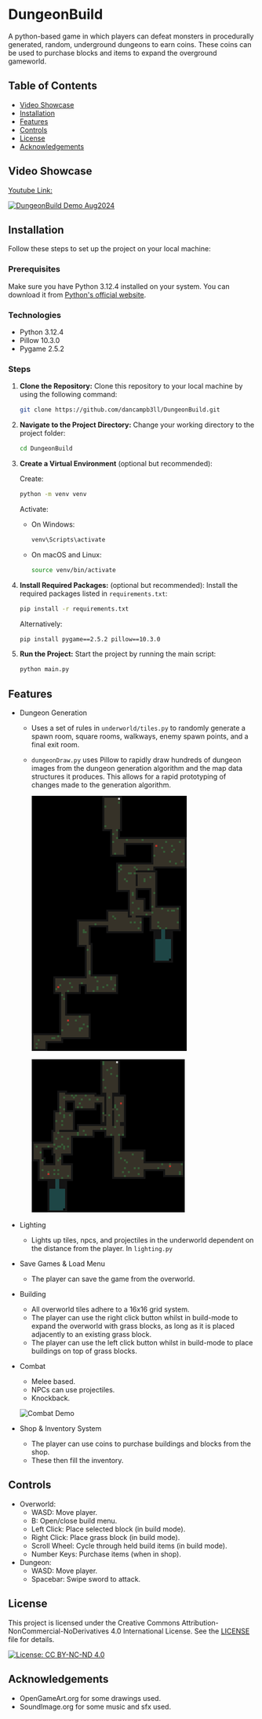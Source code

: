 # DungeonBuild

A python-based game in which players can defeat monsters in procedurally generated, random, underground dungeons to earn coins. These coins can be used to purchase blocks and items to expand the overground gameworld.

## Table of Contents
- [Video Showcase](#video-showcase)
- [Installation](#installation)
- [Features](#features)
- [Controls](#controls)
- [License](#license)
- [Acknowledgements](#acknowledgements)

## Video Showcase
[Youtube Link:]((https://www.youtube.com/watch?v=tZJ1gr_GUmo))

[![DungeonBuild Demo Aug2024](https://img.youtube.com/vi/tZJ1gr_GUmo/maxresdefault.jpg)](https://www.youtube.com/watch?v=tZJ1gr_GUmo)

## Installation

Follow these steps to set up the project on your local machine:

### Prerequisites

Make sure you have Python 3.12.4 installed on your system. You can download it from [Python's official website](https://www.python.org/downloads/release/python-3124/).

### Technologies

- Python 3.12.4
- Pillow 10.3.0
- Pygame 2.5.2

### Steps

1. **Clone the Repository:**
    Clone this repository to your local machine by using the following command:
    ```sh
    git clone https://github.com/dancampb3ll/DungeonBuild.git
    ```

2. **Navigate to the Project Directory:**
    Change your working directory to the project folder:
    ```sh
    cd DungeonBuild
3. **Create a Virtual Environment** (optional but recommended):
    
    Create:
    ```sh
    python -m venv venv
    ```

    Activate:
    - On Windows:
        ```sh
        venv\Scripts\activate
        ```
    - On macOS and Linux:
        ```sh
        source venv/bin/activate
        ```
4. **Install Required Packages:** (optional but recommended):
    Install the required packages listed in `requirements.txt`:
    ```sh
    pip install -r requirements.txt
    ```
    
    Alternatively:
    ```sh
    pip install pygame==2.5.2 pillow==10.3.0
    ```
5. **Run the Project:** 
    Start the project by running the main script:
    ```sh
    python main.py
    ```

## Features
- Dungeon Generation
    - Uses a set of rules in `underworld/tiles.py` to randomly generate a spawn room, square rooms, walkways, enemy spawn points, and a final exit room.
    - `dungeonDraw.py` uses Pillow to rapidly draw hundreds of dungeon images from the dungeon generation algorithm and the map data structures it produces. This allows for a rapid prototyping of changes made to the generation algorithm.

        ![Dungeon Example 1](misc/readme/example_dungeon_image1.png)
        
        ![Dungeon Example 2](misc/readme/example_dungeon_image2.png)
- Lighting
    - Lights up tiles, npcs, and projectiles in the underworld dependent on the distance from the player. In `lighting.py`
- Save Games & Load Menu
    - The player can save the game from the overworld.
- Building
    - All overworld tiles adhere to a 16x16 grid system.
    - The player can use the right click button whilst in build-mode to expand the overworld with grass blocks, as long as it is placed adjacently to an existing grass block.
    - The player can use the left click button whilst in build-mode to place buildings on top of grass blocks.
- Combat
    - Melee based.
    - NPCs can use projectiles.
    - Knockback.
    
    ![Combat Demo](https://i.imgur.com/704My8O.gif)

- Shop & Inventory System
    - The player can use coins to purchase buildings and blocks from the shop.
    - These then fill the inventory.


## Controls
- Overworld:
    - WASD: Move player.
    - B: Open/close build menu.
    - Left Click: Place selected block (in build mode).
    - Right Click: Place grass block (in build mode).
    - Scroll Wheel: Cycle through held build items (in build mode). 
    - Number Keys: Purchase items (when in shop). 
- Dungeon:
    - WASD: Move player.
    - Spacebar: Swipe sword to attack.

## License
This project is licensed under the Creative Commons Attribution-NonCommercial-NoDerivatives 4.0 International License. See the [LICENSE](LICENSE) file for details.

[![License: CC BY-NC-ND 4.0](https://img.shields.io/badge/License-CC%20BY--NC--ND%204.0-lightgrey.svg)](http://creativecommons.org/licenses/by-nc-nd/4.0/)

## Acknowledgements
- OpenGameArt.org for some drawings used.
- SoundImage.org for some music and sfx used.